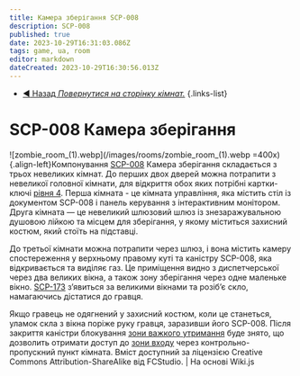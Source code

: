 ```yaml
---
title: Камера зберігання SCP-008
description: SCP-008
published: true
date: 2023-10-29T16:31:03.086Z
tags: game, ua, room
editor: markdown
dateCreated: 2023-10-29T16:30:56.013Z
---
```



- [:arrow_backward: Назад *Повернутися на сторінку кімнат.*](/uk/game/rooms#zones)
{.links-list}
# SCP-008 Камера зберігання
![zombie_room_(1).webp](/images/rooms/zombie_room_(1).webp =400x){.align-left}Компонування [SCP-008](/uk/game/rooms/008) Камера зберігання складається з трьох невеликих кімнат. До перших двох дверей можна потрапити з невеликої головної кімнати, для відкриття обох яких потрібні картки-ключі [рівня 4](/uk/game/items/Keycards). Перша кімната - це кімната управління, яка містить стіл із документом SCP-008 і панель керування з інтерактивним монітором. Друга кімната — це невеликий шлюзовий шлюз із знезаражувальною душовою лійкою та місцем для зберігання, у якому міститься захисний костюм, який стоїть на підставці.

До третьої кімнати можна потрапити через шлюз, і вона містить камеру спостереження у верхньому правому куті та каністру SCP-008, яка відкривається та виділяє газ. Це приміщення видно з диспетчерської через два великих вікна, а також зону зберігання через одне маленьке вікно. [SCP-173](/uk/game/scps/173) з’явиться за великими вікнами та розіб’є скло, намагаючись дістатися до гравця.

Якщо гравець не одягнений у захисний костюм, коли це станеться, уламок скла з вікна поріже руку гравця, заразивши його SCP-008. Після закриття каністри блокування [зони важкого утримання](/uk/game/rooms/hcz) буде знято, що дозволить отримати доступ до [зони входу](/uk/game/rooms/ent) через контрольно-пропускний пункт кімната.
Вміст доступний за ліцензією Creative Commons Attribution-ShareAlike від FCStudio. | На основі Wiki.js